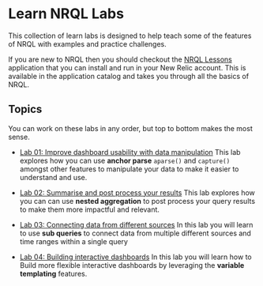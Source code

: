 # Learn NRQL Labs

This collection of learn labs is designed to help teach some of the features of NRQL with examples and practice challenges. 

If you are new to NRQL then you should checkout the [NRQL Lessons](https://opensource.newrelic.com/projects/newrelic/nr1-learn-nrql) application that you can install and run in your New Relic account. This is available in the application catalog and takes you through all the basics of NRQL.


## Topics
You can work on these labs in any order, but top to bottom makes the most sense.

* [Lab 01: Improve dashboard usability with data manipulation](./lab-01)
This lab explores how you can use **anchor parse** `aparse()` and `capture()` amongst other features to manipulate your data to make it easier to understand and use.

* [Lab 02: Summarise and post process your results](./lab-02)
This lab explores how you can can use **nested aggregation** to post process your query results to make them more impactful and relevant.

* [Lab 03: Connecting data from different sources](./lab-03)
In this lab you will learn to use **sub queries** to connect data from multiple different sources and time ranges within a single query

* [Lab 04: Building interactive dashboards](./lab-04)
In this lab you will learn how to Build more flexible interactive dashboards by leveraging the **variable templating** features.
